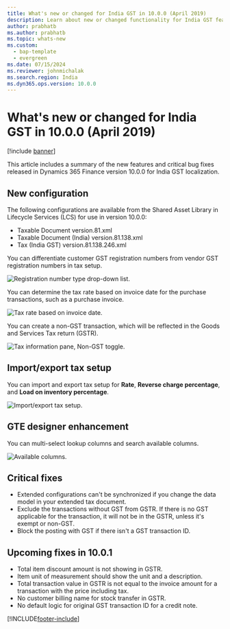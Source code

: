 ```yaml
---
title: What's new or changed for India GST in 10.0.0 (April 2019)
description: Learn about new or changed functionality for India GST features released in Dynamics 365 Finance version 10.0.0, with an overview on new configurations.
author: prabhatb
ms.author: prabhatb
ms.topic: whats-new
ms.custom:
  - bap-template
  - evergreen
ms.date: 07/15/2024
ms.reviewer: johnmichalak
ms.search.region: India
ms.dyn365.ops.version: 10.0.0
---
```


# What's new or changed for India GST in 10.0.0 (April 2019)

[!include [banner](../../includes/banner.md)]

This article includes a summary of the new features and critical bug fixes released in Dynamics 365 Finance version 10.0.0 for India GST localization.

## New configuration 
The following configurations are available from the Shared Asset Library in Lifecycle Services (LCS) for use in version 10.0.0:

- Taxable Document version.81.xml
- Taxable Document (India) version.81.138.xml
- Tax (India GST) version.81.138.246.xml 
 
You can differentiate customer GST registration numbers from vendor GST registration numbers in tax setup.

![Registration number type drop-down list.](../media/GST-registration-rate-setup-1-10-0-00.png)

You can determine the tax rate based on invoice date for the purchase transactions, such as a purchase invoice.

![Tax rate based on invoice date.](../media/GST-invoice-date-rate-setup-2-10-0-00.PNG)

You can create a non-GST transaction, which will be reflected in the Goods and Services Tax return (GSTR).

![Tax information pane, Non-GST toggle.](../media/GST-non-gst-transaction-3-10-0-00.png)

## Import/export tax setup

You can import and export tax setup for **Rate**, **Reverse charge percentage**, and **Load on inventory percentage**. 

![Import/export tax setup.](../media/GST-import-export-tax-setup-4-10-0-00.png)

## GTE designer enhancement

You can multi-select lookup columns and search available columns.

![Available columns.](../media/GST-gte-multi-select-5-10-0-00.png)

## Critical fixes 

- Extended configurations can't be synchronized if you change the data model in your extended tax document.
- Exclude the transactions without GST from GSTR. If there is no GST applicable for the transaction, it will not be in the GSTR,
  unless  it's exempt or non-GST.
- Block the posting with GST if there isn't a GST transaction ID. 

## Upcoming fixes in 10.0.1

- Total item discount amount is not showing in GSTR.
- Item unit of measurement should show the unit and a description.
- Total transaction value in GSTR is not equal to the invoice amount for a transaction with the price including tax.
- No customer billing name for stock transfer in GSTR.
-	No default logic for original GST transaction ID for a credit note.
 


[!INCLUDE[footer-include](../../../includes/footer-banner.md)]

